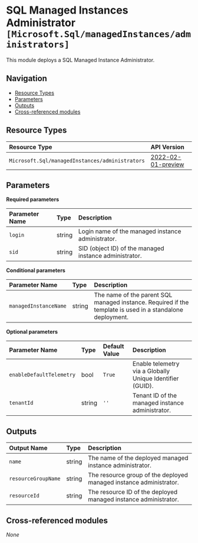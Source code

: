 # SQL Managed Instances Administrator `[Microsoft.Sql/managedInstances/administrators]`

This module deploys a SQL Managed Instance Administrator.

## Navigation

- [Resource Types](#Resource-Types)
- [Parameters](#Parameters)
- [Outputs](#Outputs)
- [Cross-referenced modules](#Cross-referenced-modules)

## Resource Types

| Resource Type | API Version |
| :-- | :-- |
| `Microsoft.Sql/managedInstances/administrators` | [2022-02-01-preview](https://learn.microsoft.com/en-us/azure/templates/Microsoft.Sql/2022-02-01-preview/managedInstances/administrators) |

## Parameters

**Required parameters**

| Parameter Name | Type | Description |
| :-- | :-- | :-- |
| `login` | string | Login name of the managed instance administrator. |
| `sid` | string | SID (object ID) of the managed instance administrator. |

**Conditional parameters**

| Parameter Name | Type | Description |
| :-- | :-- | :-- |
| `managedInstanceName` | string | The name of the parent SQL managed instance. Required if the template is used in a standalone deployment. |

**Optional parameters**

| Parameter Name | Type | Default Value | Description |
| :-- | :-- | :-- | :-- |
| `enableDefaultTelemetry` | bool | `True` | Enable telemetry via a Globally Unique Identifier (GUID). |
| `tenantId` | string | `''` | Tenant ID of the managed instance administrator. |


## Outputs

| Output Name | Type | Description |
| :-- | :-- | :-- |
| `name` | string | The name of the deployed managed instance administrator. |
| `resourceGroupName` | string | The resource group of the deployed managed instance administrator. |
| `resourceId` | string | The resource ID of the deployed managed instance administrator. |

## Cross-referenced modules

_None_
